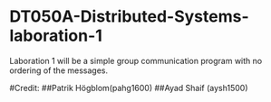 # DT050A-Distributed-Systems-laboration-1
Laboration 1 will be a simple group communication program with no ordering of the messages.

#Credit: 
##Patrik Högblom(pahg1600)
##Ayad Shaif (aysh1500)
